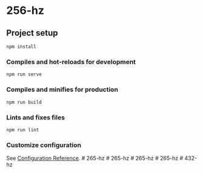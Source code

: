 # 256-hz

## Project setup
```
npm install
```

### Compiles and hot-reloads for development
```
npm run serve
```

### Compiles and minifies for production
```
npm run build
```

### Lints and fixes files
```
npm run lint
```

### Customize configuration
See [Configuration Reference](https://cli.vuejs.org/config/).
#   2 6 5 - h z  
 #   2 6 5 - h z  
 #   2 6 5 - h z  
 #   2 6 5 - h z  
 #   4 3 2 - h z  
 